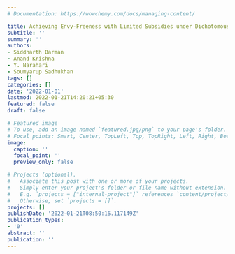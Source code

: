 ```yaml
---
# Documentation: https://wowchemy.com/docs/managing-content/

title: Achieving Envy-Freeness with Limited Subsidies under Dichotomous Valuations
subtitle: ''
summary: ''
authors:
- Siddharth Barman
- Anand Krishna
- Y. Narahari
- Soumyarup Sadhukhan
tags: []
categories: []
date: '2022-01-01'
lastmod: 2022-01-21T14:20:21+05:30
featured: false
draft: false

# Featured image
# To use, add an image named `featured.jpg/png` to your page's folder.
# Focal points: Smart, Center, TopLeft, Top, TopRight, Left, Right, BottomLeft, Bottom, BottomRight.
image:
  caption: ''
  focal_point: ''
  preview_only: false

# Projects (optional).
#   Associate this post with one or more of your projects.
#   Simply enter your project's folder or file name without extension.
#   E.g. `projects = ["internal-project"]` references `content/project/deep-learning/index.md`.
#   Otherwise, set `projects = []`.
projects: []
publishDate: '2022-01-21T08:50:16.117149Z'
publication_types:
- '0'
abstract: ''
publication: ''
---
```

